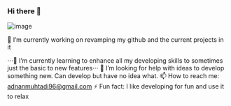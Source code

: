 ### Hi there 👋

![image](https://img.shields.io/static/v1?label=<HTML>&message=<5>&color=<RED>)

🔭 I’m currently working on revamping my github and the current projects in it


⋅⋅⋅🌱 I’m currently learning to enhance all my developing skills to sometimes just the basic to new features⋅⋅⋅
🤔 I’m looking for help with ideas to develop something new. Can develop but have no idea what.
📫 How to reach me: adnanmuhtadi96@gmail.com
⚡ Fun fact: I like developing for fun and use it to relax

